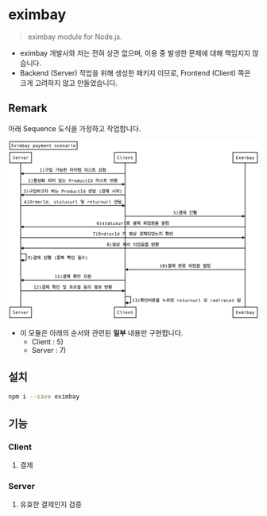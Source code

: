 # eximbay
> eximbay module for Node.js.

- eximbay 개발사와 저는 전혀 상관 없으며, 이용 중 발생한 문제에 대해 책임지지 않습니다.
- Backend (Server) 작업을 위해 생성한 패키지 이므로, Frontend (Client) 쪽은 크게 고려하지 않고 만들었습니다.



## Remark

아래 Sequence 도식을 가정하고 작업합니다.

![payment_scenario_sequence](doc/res/payment_scenario_sequence.png "payment_scenario_sequence")

* 이 모듈은 아래의 순서와 관련된 **일부** 내용만 구현합니다.
  * Client :  5)
  * Server : 7)



## 설치
```bash
npm i --save eximbay
```



## 기능

### Client

1. 결제

### Server

1. 유효한 결제인지 검증
